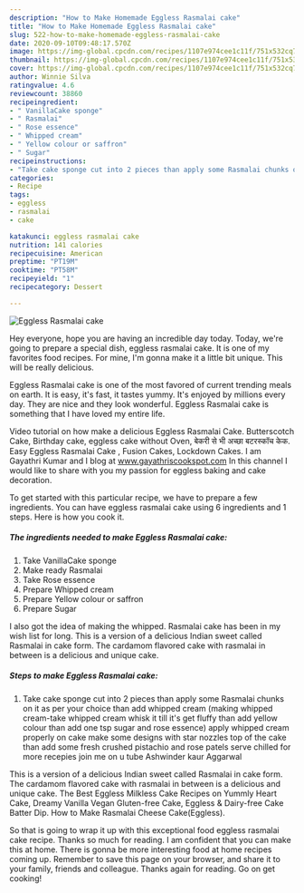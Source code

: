```yaml
---
description: "How to Make Homemade Eggless Rasmalai cake"
title: "How to Make Homemade Eggless Rasmalai cake"
slug: 522-how-to-make-homemade-eggless-rasmalai-cake
date: 2020-09-10T09:48:17.570Z
image: https://img-global.cpcdn.com/recipes/1107e974cee1c11f/751x532cq70/eggless-rasmalai-cake-recipe-main-photo.jpg
thumbnail: https://img-global.cpcdn.com/recipes/1107e974cee1c11f/751x532cq70/eggless-rasmalai-cake-recipe-main-photo.jpg
cover: https://img-global.cpcdn.com/recipes/1107e974cee1c11f/751x532cq70/eggless-rasmalai-cake-recipe-main-photo.jpg
author: Winnie Silva
ratingvalue: 4.6
reviewcount: 38860
recipeingredient:
- " VanillaCake sponge"
- " Rasmalai"
- " Rose essence"
- " Whipped cream"
- " Yellow colour or saffron"
- " Sugar"
recipeinstructions:
- "Take cake sponge cut into 2 pieces than apply some Rasmalai chunks on it as per your choice than add whipped cream (making whipped cream-take whipped cream whisk it till it&#39;s get fluffy than add yellow colour than add one tsp sugar and rose essence) apply whipped cream properly on cake make some designs with star nozzles top of the cake than add some fresh crushed pistachio and rose patels serve chilled for more recepies join me on u tube Ashwinder kaur Aggarwal"
categories:
- Recipe
tags:
- eggless
- rasmalai
- cake

katakunci: eggless rasmalai cake 
nutrition: 141 calories
recipecuisine: American
preptime: "PT19M"
cooktime: "PT58M"
recipeyield: "1"
recipecategory: Dessert

---
```



![Eggless Rasmalai cake](https://img-global.cpcdn.com/recipes/1107e974cee1c11f/751x532cq70/eggless-rasmalai-cake-recipe-main-photo.jpg)

Hey everyone, hope you are having an incredible day today. Today, we're going to prepare a special dish, eggless rasmalai cake. It is one of my favorites food recipes. For mine, I'm gonna make it a little bit unique. This will be really delicious.

Eggless Rasmalai cake is one of the most favored of current trending meals on earth. It is easy, it's fast, it tastes yummy. It's enjoyed by millions every day. They are nice and they look wonderful. Eggless Rasmalai cake is something that I have loved my entire life.

Video tutorial on how make a delicious Eggless Rasmalai Cake. Butterscotch Cake, Birthday cake, eggless cake without Oven, बेकरी से भी अच्छा बटरस्कॉच केक. Easy Eggless Rasmalai Cake , Fusion Cakes, Lockdown Cakes. I am Gayathri Kumar and I blog at www.gayathriscookspot.com In this channel I would like to share with you my passion for eggless baking and cake decoration.


To get started with this particular recipe, we have to prepare a few ingredients. You can have eggless rasmalai cake using 6 ingredients and 1 steps. Here is how you cook it.

<!--inarticleads1-->

##### The ingredients needed to make Eggless Rasmalai cake:

1. Take  VanillaCake sponge
1. Make ready  Rasmalai
1. Take  Rose essence
1. Prepare  Whipped cream
1. Prepare  Yellow colour or saffron
1. Prepare  Sugar


I also got the idea of making the whipped. Rasmalai cake has been in my wish list for long. This is a version of a delicious Indian sweet called Rasmalai in cake form. The cardamom flavored cake with rasmalai in between is a delicious and unique cake. 

<!--inarticleads2-->

##### Steps to make Eggless Rasmalai cake:

1. Take cake sponge cut into 2 pieces than apply some Rasmalai chunks on it as per your choice than add whipped cream (making whipped cream-take whipped cream whisk it till it&#39;s get fluffy than add yellow colour than add one tsp sugar and rose essence) apply whipped cream properly on cake make some designs with star nozzles top of the cake than add some fresh crushed pistachio and rose patels serve chilled for more recepies join me on u tube Ashwinder kaur Aggarwal


This is a version of a delicious Indian sweet called Rasmalai in cake form. The cardamom flavored cake with rasmalai in between is a delicious and unique cake. The Best Eggless Milkless Cake Recipes on Yummly Heart Cake, Dreamy Vanilla Vegan Gluten-free Cake, Eggless &amp; Dairy-free Cake Batter Dip. How to Make Rasmalai Cheese Cake(Eggless). 

So that is going to wrap it up with this exceptional food eggless rasmalai cake recipe. Thanks so much for reading. I am confident that you can make this at home. There is gonna be more interesting food at home recipes coming up. Remember to save this page on your browser, and share it to your family, friends and colleague. Thanks again for reading. Go on get cooking!
